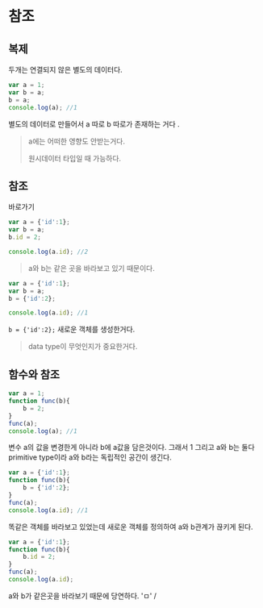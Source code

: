 # 참조

## 복제

두개는 연결되지 않은 별도의 데이터다.

```js
var a = 1;
var b = a;
b = a;
console.log(a); //1
```

별도의 데이터로 만들어서 a 따로 b 따로가 존재하는 거다 .

> a에는 어떠한 영향도 안받는거다.  
>
> 원시데이터 타입일 때 가능하다.

## 참조

바로가기

```js
var a = {'id':1};
var b = a;
b.id = 2;

console.log(a.id); //2
```

> a와 b는 같은 곳을 바라보고 있기 때문이다.



```js
var a = {'id':1};
var b = a;
b = {'id':2};

console.log(a.id); //1
```

`b = {'id':2};` 새로운 객체를 생성한거다. 

> data type이 무엇인지가 중요한거다.

## 함수와 참조

```js
var a = 1;
function func(b){
    b = 2;
}
func(a);
console.log(a); //1
```

변수 a의 값을 변경한게 아니라 b에 a값을 담은것이다. 
그래서 1
그리고 a와 b는 둘다 primitive type이라 a와 b라는 독립적인 공간이 생긴다. 

```js
var a = {'id':1};
function func(b){
    b = {'id':2};
}
func(a);
console.log(a.id); //1
```

똑같은 객체를 바라보고 있었는데 새로운 객체를 정의하여 a와 b관계가 끊키게 된다.

```js
var a = {'id':1};
function func(b){
    b.id = 2;
}
func(a);
console.log(a.id);
```

a와 b가 같은곳을 바라보기 때문에 당연하다. 'ㅁ' /